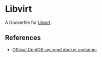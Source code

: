 # Libvirt

A Dockerfile for [Libvirt](https://libvirt.org/).


## References

- [Official CentOS systemd docker container](https://github.com/CentOS/CentOS-Dockerfiles/tree/master/systemd/centos7)
